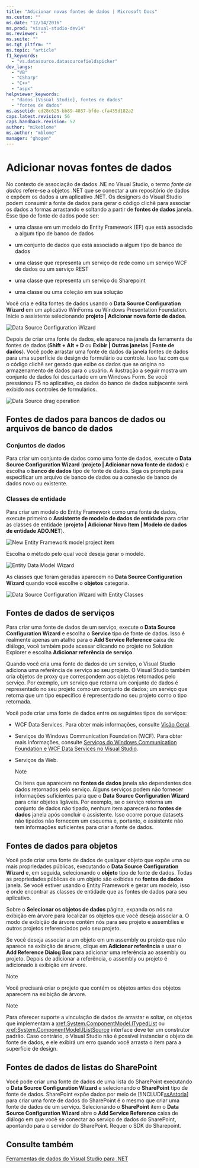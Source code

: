 ```yaml
---
title: "Adicionar novas fontes de dados | Microsoft Docs"
ms.custom: ""
ms.date: "12/14/2016"
ms.prod: "visual-studio-dev14"
ms.reviewer: ""
ms.suite: ""
ms.tgt_pltfrm: ""
ms.topic: "article"
f1_keywords: 
  - "vs.datasource.datasourcefieldspicker"
dev_langs: 
  - "VB"
  - "CSharp"
  - "C++"
  - "aspx"
helpviewer_keywords: 
  - "dados [Visual Studio], fontes de dados"
  - "fontes de dados"
ms.assetid: ed28c625-bb89-4037-bfde-cfa435d182a2
caps.latest.revision: 56
caps.handback.revision: 52
author: "mikeblome"
ms.author: "mblome"
manager: "ghogen"
---
```

# Adicionar novas fontes de dados
No contexto de associação de dados .NE no Visual Studio, o termo *fonte de dados* refere\-se a objetos .NET que se conectar a um repositório de dados e expõem os dados a um aplicativo .NET. Os designers do Visual Studio podem consumir a fonte de dados para gerar o código clichê para associar os dados a formas arrastando e soltando a partir de **fontes de dados** janela.    Esse tipo de fonte de dados pode ser:  
  
-   uma classe em um modelo do Entity Framework \(EF\) que está associado a algum tipo de banco de dados  
  
-   um conjunto de dados que está associado a algum tipo de banco de dados  
  
-   uma classe que representa um serviço de rede como um serviço WCF de dados ou um serviço REST  
  
-   uma classe que representa um serviço do Sharepoint  
  
-   uma classe ou uma coleção em sua solução  
  
 Você cria e edita fontes de dados usando o **Data Source Configuration Wizard** em um aplicativo WinForms ou Windows Presentation Foundation. Inicie o assistente selecionando **projeto &#124; Adicionar nova fonte de dados**.  
  
 ![Data Source Configuration Wizard](../data-tools/media/data-source-configuration-wizard.png "Data Source Configuration Wizard")  
  
 Depois de criar uma fonte de dados, ele aparece na janela da ferramenta de fontes de dados \(**Shift \+ Alt \+ D** ou **Exibir &#124; Outras janelas &#124; Fonte de dados**\). Você pode arrastar uma fonte de dados da janela fontes de dados para uma superfície de design do formulário ou controle. Isso faz com que o código clichê ser gerado que exibe os dados que se origina no armazenamento de dados para o usuário. A ilustração a seguir mostra um conjunto de dados foi descartado em um Windows Form. Se você pressionou F5 no aplicativo, os dados do banco de dados subjacente será exibido nos controles de formulários.  
  
 ![Data Source drag operation](~/docs/data-tools/media/raddata-data-source-drag-operation.png "raddata Data Source drag operation")  
  
## Fontes de dados para bancos de dados ou arquivos de banco de dados  
  
### Conjuntos de dados  
 Para criar um conjunto de dados como uma fonte de dados, execute o **Data Source Configuration Wizard** \(**projeto &#124; Adicionar nova fonte de dados**\) e escolha o **banco de dados** tipo de fonte de dados. Siga os prompts para especificar um arquivo de banco de dados ou a conexão de banco de dados novo ou existente.  
  
### Classes de entidade  
 Para criar um modelo do Entity Framework como uma fonte de dados, execute primeiro o **Assistente de modelo de dados de entidade** para criar as classes de entidade \(**projeto &#124; Adicionar Novo Item &#124; Modelo de dados de entidade ADO.NET**\).  
  
 ![New Entity Framework model project item](../data-tools/media/raddata-new-entity-framework-model-project-item.png "raddata New Entity Framework model project item")  
  
 Escolha o método pelo qual você deseja gerar o modelo.  
  
 ![Entity Data Model Wizard](../data-tools/media/raddata-entity-data-model-wizard.png "raddata Entity Data Model Wizard")  
  
 As classes que foram geradas aparecem no **Data Source Configuration Wizard** quando você escolhe o **objetos** categoria.  
  
 ![Data Source Configuration Wizard with Entity Classes](../data-tools/media/raddata-data-source-configuration-wizard-with-entity-classes.png "raddata Data Source Configuration Wizard with Entity Classes")  
  
## Fontes de dados de serviços  
 Para criar uma fonte de dados de um serviço, execute o **Data Source Configuration Wizard** e escolha o **Service** tipo de fonte de dados. Isso é realmente apenas um atalho para o **Add Service Reference** caixa de diálogo, você também pode acessar clicando no projeto no Solution Explorer e escolha **Adicionar referência de serviço**.  
  
 Quando você cria uma fonte de dados de um serviço, o Visual Studio adiciona uma referência de serviço ao seu projeto. O Visual Studio também cria objetos de proxy que correspondem aos objetos retornados pelo serviço. Por exemplo, um serviço que retorna um conjunto de dados é representado no seu projeto como um conjunto de dados; um serviço que retorna que um tipo específico é representado no seu projeto como o tipo retornada.  
  
 Você pode criar uma fonte de dados entre os seguintes tipos de serviços:  
  
-   WCF Data Services. Para obter mais informações, consulte [Visão Geral](../Topic/WCF%20Data%20Services%20Overview.md).  
  
-   Serviços do Windows Communication Foundation \(WCF\). Para obter mais informações, consulte [Serviços do Windows Communication Foundation e WCF Data Services no Visual Studio](../data-tools/windows-communication-foundation-services-and-wcf-data-services-in-visual-studio.md).  
  
-   Serviços da Web.  
  
    > [!NOTE]
    >  Os itens que aparecem no **fontes de dados** janela são dependentes dos dados retornados pelo serviço. Alguns serviços podem não fornecer informações suficientes para que o **Data Source Configuration Wizard** para criar objetos ligáveis. Por exemplo, se o serviço retorna um conjunto de dados não tipado, nenhum item aparecerá no **fontes de dados** janela após concluir o assistente. Isso ocorre porque datasets não tipados não fornecem um esquema e, portanto, o assistente não tem informações suficientes para criar a fonte de dados.  
  
## Fontes de dados para objetos  
 Você pode criar uma fonte de dados de qualquer objeto que expõe uma ou mais propriedades públicas, executando o **Data Source Configuration Wizard** e, em seguida, selecionando o **objeto** tipo de fonte de dados. Todas as propriedades públicas de um objeto são exibidas no **fontes de dados** janela.   Se você estiver usando o Entity Framework e gerar um modelo, isso é onde encontrar as classes de entidade que as fontes de dados para seu aplicativo.  
  
 Sobre o **Selecionar os objetos de dados** página, expanda os nós na exibição em árvore para localizar os objetos que você deseja associar a. O modo de exibição de árvore contém nós para seu projeto e assemblies e outros projetos referenciados pelo seu projeto.  
  
 Se você deseja associar a um objeto em um assembly ou projeto que não aparece na exibição de árvore, clique em **Adicionar referência** e usar o **Add Reference Dialog Box** para adicionar uma referência ao assembly ou projeto. Depois de adicionar a referência, o assembly ou projeto é adicionado à exibição em árvore.  
  
> [!NOTE]
>  Você precisará criar o projeto que contém os objetos antes dos objetos aparecem na exibição de árvore.  
  
> [!NOTE]
>  Para oferecer suporte a vinculação de dados de arrastar e soltar, os objetos que implementam a <xref:System.ComponentModel.ITypedList> ou <xref:System.ComponentModel.IListSource> interface deve ter um construtor padrão. Caso contrário, o Visual Studio não é possível instanciar o objeto de fonte de dados, e ele exibirá um erro quando você arrasta o item para a superfície de design.  
  
## Fontes de dados de listas do SharePoint  
 Você pode criar uma fonte de dados de uma lista do SharePoint executando o **Data Source Configuration Wizard** e selecionando o **SharePoint** tipo de fonte de dados. SharePoint expõe dados por meio de [!INCLUDE[ssAstoria](../data-tools/includes/ssastoria_md.md)] para criar uma fonte de dados do SharePoint é o mesmo que criar uma fonte de dados de um serviço. Selecionando o **SharePoint** item o **Data Source Configuration Wizard** abre o **Add Service Reference** caixa de diálogo em que você se conectar ao serviço de dados do SharePoint, apontando para o servidor do SharePoint.  Requer o SDK do Sharepoint.  
  
## Consulte também  
 [Ferramentas de dados do Visual Studio para .NET](../data-tools/visual-studio-data-tools-for-dotnet.md)